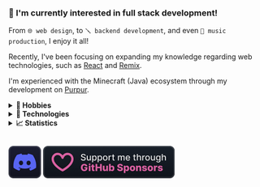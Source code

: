 ### 👋  I'm currently interested in full stack development!
From `🌐 web design`, to `🪛 backend development`, and even `🎵 music production`, I enjoy it all!

Recently, I've been focusing on expanding my knowledge regarding web technologies, such as [React][React Link] and [Remix][Remix Link].

I'm experienced with the Minecraft (Java) ecosystem through my development on [Purpur][Purpur Link].

<!-- START Links -->
[Support]: https://encode42.dev/support
[Sponsors]: https://github.com/sponsors/Encode42
[Soundcloud]: https://soundcloud.com/encode42
[Metrics]: https://metrics.lecoq.io/about/Encode42

[Discord Badge]: https://raw.githubusercontent.com/intergrav/devins-badges/v2/assets/minimal/social/discord-singular_64h.png
[Sponsors Badge]: https://raw.githubusercontent.com/intergrav/devins-badges/v2/assets/cozy/donate/ghsponsors-singular_64h.png
[Metrics Badge]: https://gist.githubusercontent.com/Encode42/6cab963ce204e91a371b9254f013cb5a/raw/standard-metrics.svg "Metrics badge"

[React Link]: https://reactjs.org
[Purpur Link]: https://purpurmc.org
[OpenNBS Link]: https://opennbs.org

[HTML5]: html5.svg "HTML 5"
[HTML5 Link]: https://www.w3.org
[Typescript]: typescript.svg "Typescript"
[Typescript Link]: https://www.typescriptlang.org
[Remix]: remix.svg "Remix"
[Remix Link]: https://remix.run
[Mantine]: mantine.svg "Mantine"
[Mantine Link]: https://mantine.dev

[nginx]: nginx.svg "nginx"
[nginx Link]: https://nginx.org
[Node.js]: node.js.svg "Node.js"
[Node.js Link]: https://nodejs.org
[Deno]: deno.svg "Deno"
[Deno Link]: https://deno.land
[PHP]: php.svg "PHP"
[PHP Link]: https://www.php.net

[IntelliJ]: intellij.svg "IntelliJ"
[IntelliJ Link]: https://www.jetbrains.com/idea
[Java]: java.svg "Java"
[Java Link]: https://www.java.com
[Gradle]: gradle.svg "Gradle"
[Gradle Link]: https://gradle.org
[Cloudflare]: cloudflare.svg "Cloudflare"
[Cloudflare Link]: https://www.cloudflare.com

[Ableton]: ableton.svg "Ableton Live"
[Ableton Link]: https://www.ableton.com
[FL]: fl.svg "FL Studio"
[FL Link]: https://www.image-line.com/fl-studio
[Firefox]: firefox.svg "Firefox"
[Firefox Link]: https://www.mozilla.org/firefox
[Arch Linux]: archlinux.svg "Arch Linux"
[Arch Linux Link]: https://archlinux.org/
<!-- END Links -->

<details>
<summary><b>👤 Hobbies</b></summary>

- `🎵 music production`
  - [Original compositions][Soundcloud]
  - [NBS][OpenNBS Link] remixes
- `🔊 music listening`
  - Collection of 30,000+ `.flac` files
  - Interested in [Progressive rock](https://en.wikipedia.org/wiki/Progressive_rock), [Chiptune](https://en.wikipedia.org/wiki/Chiptune), [D&B](https://en.wikipedia.org/wiki/Drum_and_bass), and much more.
- `🔒 archival`
  - Software, games, obsolete tech, etc.
  - Homelab NAS with a capacity of `25 TB`.
- `🖌️ design`
</details>

<details>
<summary><b>🔌 Technologies</b></summary>

<!-- Badges -->
[![HTML5]][HTML5 Link] [![Typescript]][Typescript Link] [![Remix]][Remix Link] [![Mantine]][Mantine Link]  
[![nginx]][nginx Link] [![Node.js]][Node.js Link] [![Deno]][Deno Link] [![PHP]][PHP Link]  
[![IntelliJ]][IntelliJ Link] [![Java]][Java Link] [![Gradle]][Gradle Link] [![Cloudflare]][Cloudflare Link]  
[![Ableton]][Ableton Link] [![FL]][FL Link] [![Firefox]][Firefox Link] [![Arch Linux]][Arch Linux Link]  
<sub>Icons from [Simple Icons](https://simpleicons.org).</sub>
</details>

<details>
<summary><b>📈 Statistics</b></summary>

[![Metrics Badge]][Metrics]
![](https://hit.yhype.me/github/profile?user_id=34699884)
</details>

<br/>

[![Discord Badge]][Support] [![Sponsors Badge]][Sponsors]
